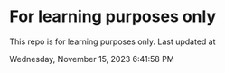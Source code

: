 # For learning purposes only
This repo is for learning purposes only.
Last updated at

Wednesday, November 15, 2023 6:41:58 PM

